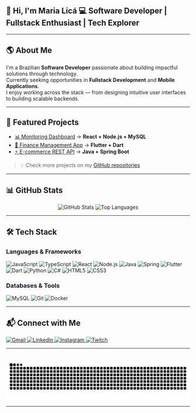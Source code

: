 <h2 align="left">👋 Hi, I'm Maria Licá  
💻 Software Developer | Fullstack Enthusiast | Tech Explorer</h2>

---

## 🌎 About Me  
I'm a Brazilian **Software Developer** passionate about building impactful solutions through technology.  
Currently seeking opportunities in **Fullstack Development** and **Mobile Applications**.  
I enjoy working across the stack — from designing intuitive user interfaces to building scalable backends.  

---

## 🚀 Featured Projects  

- [📊 Monitoring Dashboard](https://github.com/usuario/projeto) → **React + Node.js + MySQL**  
- [📱 Finance Management App](https://github.com/usuario/projeto) → **Flutter + Dart**  
- [⚡ E-commerce REST API](https://github.com/usuario/projeto) → **Java + Spring Boot**  

> 💡 Check more projects on my [GitHub repositories](https://github.com/mariaRLica?tab=repositories)

---

## 📊 GitHub Stats  

<div align="center">
  <img src="https://github-readme-stats.vercel.app/api?username=mariaRLica&show_icons=true&count_private=true&include_all_commits=true&theme=tokyonight" height="160" alt="GitHub Stats"/>
  <img src="https://github-readme-stats.vercel.app/api/top-langs?username=mariaRLica&layout=compact&langs_count=6&theme=tokyonight" height="160" alt="Top Languages"/>
</div>

---

## 🛠️ Tech Stack  

<div align="left">
  
  ### Languages & Frameworks  
  <img src="https://cdn.jsdelivr.net/gh/devicons/devicon/icons/javascript/javascript-original.svg" height="30" alt="JavaScript"/>
  <img src="https://cdn.jsdelivr.net/gh/devicons/devicon/icons/typescript/typescript-original.svg" height="30" alt="TypeScript"/>
  <img src="https://cdn.jsdelivr.net/gh/devicons/devicon/icons/react/react-original.svg" height="30" alt="React"/>
  <img src="https://cdn.jsdelivr.net/gh/devicons/devicon/icons/nodejs/nodejs-original.svg" height="30" alt="Node.js"/>
  <img src="https://cdn.jsdelivr.net/gh/devicons/devicon/icons/java/java-original.svg" height="30" alt="Java"/>
  <img src="https://cdn.jsdelivr.net/gh/devicons/devicon/icons/spring/spring-original.svg" height="30" alt="Spring"/>
  <img src="https://cdn.jsdelivr.net/gh/devicons/devicon/icons/flutter/flutter-original.svg" height="30" alt="Flutter"/>
  <img src="https://cdn.jsdelivr.net/gh/devicons/devicon/icons/dart/dart-original.svg" height="30" alt="Dart"/>
  <img src="https://cdn.jsdelivr.net/gh/devicons/devicon/icons/python/python-original.svg" height="30" alt="Python"/>
  <img src="https://cdn.jsdelivr.net/gh/devicons/devicon/icons/csharp/csharp-original.svg" height="30" alt="C#"/>
  <img src="https://cdn.jsdelivr.net/gh/devicons/devicon/icons/html5/html5-original.svg" height="30" alt="HTML5"/>
  <img src="https://cdn.jsdelivr.net/gh/devicons/devicon/icons/css3/css3-original.svg" height="30" alt="CSS3"/>
  
  ### Databases & Tools  
  <img src="https://cdn.jsdelivr.net/gh/devicons/devicon/icons/mysql/mysql-original.svg" height="30" alt="MySQL"/>
  <img src="https://cdn.jsdelivr.net/gh/devicons/devicon/icons/git/git-original.svg" height="30" alt="Git"/>
  <img src="https://cdn.jsdelivr.net/gh/devicons/devicon/icons/docker/docker-original.svg" height="30" alt="Docker"/>
  
</div>

---

## 📬 Connect with Me  

<div align="left">
  <a href="mailto:marialica.mkt@gmail.com">
    <img src="https://img.shields.io/badge/Gmail-D14836?logo=gmail&logoColor=white&style=for-the-badge" height="35" alt="Gmail"/>
  </a>
  <a href="https://www.linkedin.com/in/marialica-dev/" target="_blank">
    <img src="https://img.shields.io/badge/LinkedIn-0077B5?logo=linkedin&logoColor=white&style=for-the-badge" height="35" alt="LinkedIn"/>
  </a>
  <a href="https://instagram.com/seu-perfil" target="_blank">
    <img src="https://img.shields.io/badge/Instagram-E4405F?logo=instagram&logoColor=white&style=for-the-badge" height="35" alt="Instagram"/>
  </a>
  <a href="https://twitch.tv/seu-canal" target="_blank">
    <img src="https://img.shields.io/badge/Twitch-9146FF?logo=twitch&logoColor=white&style=for-the-badge" height="35" alt="Twitch"/>
  </a>
</div>

---

<br clear="both">

<img src="https://raw.githubusercontent.com/mariaRLica/mariaRLica/output/snake.svg" alt="Snake animation"/>

---
